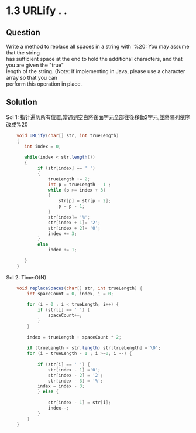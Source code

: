 # 1.3 URLify . .

## Question
Write a method to replace all spaces in a string with '%20: You may assume that the string </br>
has sufficient space at the end to hold the additional characters, and that you are given the "true" </br>
length of the string. (Note: If implementing in Java, please use a character array so that you can </br>
perform this operation in place.


## Solution

Sol 1: 指针遍历所有位置,當遇到空白將後面字元全部往後移動2字元,並將陣列依序改成%20 

``` java
    void URLify(char[] str, int trueLength)
    {
       int index = 0;
      
       while(index < str.length())
       {    
            if (str[index] == ' ')
            {                
                trueLength += 2;
                int p = trueLength - 1 ;              
                while (p >= index + 3)
                {
                    str[p] = str[p - 2];
                    p = p - 1;	                    
                }
                str[index]= '%';
                str[index + 1]= '2';
                str[index + 2]= '0';
                index += 3;
            }
            else
                index += 1; 
           
       }     
    } 
```

Sol 2:
Time:O(N)

``` java
    void replaceSpaces(char[] str, int trueLength) {
        int spaceCount = 0, index, i = 0;
        
        for (i = 0 ; i < trueLength; i++) {
            if (str[i] == ' ') {
                spaceCount++;
            }
        }
   
        index = trueLength + spaceCount * 2;
        
        if (trueLength < str.length) str[trueLength] ='\0';
        for (i = trueLength - 1 ; i >=0; i --) {
   
            if (str[i] == ' ') {
                str[index - 1] ='0';
                str[index - 2] = '2';
                str[index - 3] = '%';
            index = index - 3;
            } else {
    
                str[index - 1] = str[i];
                index--;
            }
        }
    } 
```    

